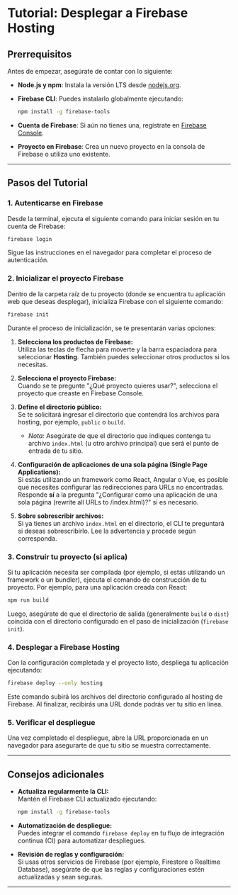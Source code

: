 # Tutorial: Desplegar a Firebase Hosting

## Prerrequisitos

Antes de empezar, asegúrate de contar con lo siguiente:

- **Node.js y npm**: Instala la versión LTS desde [nodejs.org](https://nodejs.org/).
- **Firebase CLI**: Puedes instalarlo globalmente ejecutando:

  ```bash
  npm install -g firebase-tools
  ```

- **Cuenta de Firebase**: Si aún no tienes una, regístrate en [Firebase Console](https://console.firebase.google.com/).
- **Proyecto en Firebase**: Crea un nuevo proyecto en la consola de Firebase o utiliza uno existente.

---

## Pasos del Tutorial

### 1. Autenticarse en Firebase

Desde la terminal, ejecuta el siguiente comando para iniciar sesión en tu cuenta de Firebase:

```bash
firebase login
```

Sigue las instrucciones en el navegador para completar el proceso de autenticación.

### 2. Inicializar el proyecto Firebase

Dentro de la carpeta raíz de tu proyecto (donde se encuentra tu aplicación web que deseas desplegar), inicializa Firebase con el siguiente comando:

```bash
firebase init
```

Durante el proceso de inicialización, se te presentarán varias opciones:

1. **Selecciona los productos de Firebase:**  
   Utiliza las teclas de flecha para moverte y la barra espaciadora para seleccionar **Hosting**. También puedes seleccionar otros productos si los necesitas.

2. **Selecciona el proyecto Firebase:**  
   Cuando se te pregunte "¿Qué proyecto quieres usar?", selecciona el proyecto que creaste en Firebase Console.

3. **Define el directorio público:**  
   Se te solicitará ingresar el directorio que contendrá los archivos para hosting, por ejemplo, `public` o `build`.  
   - *Nota:* Asegúrate de que el directorio que indiques contenga tu archivo `index.html` (u otro archivo principal) que será el punto de entrada de tu sitio.

4. **Configuración de aplicaciones de una sola página (Single Page Applications):**  
   Si estás utilizando un framework como React, Angular o Vue, es posible que necesites configurar las redirecciones para URLs no encontradas. Responde **sí** a la pregunta "¿Configurar como una aplicación de una sola página (rewrite all URLs to /index.html)?" si es necesario.

5. **Sobre sobrescribir archivos:**  
   Si ya tienes un archivo `index.html` en el directorio, el CLI te preguntará si deseas sobrescribirlo. Lee la advertencia y procede según corresponda.

### 3. Construir tu proyecto (si aplica)

Si tu aplicación necesita ser compilada (por ejemplo, si estás utilizando un framework o un bundler), ejecuta el comando de construcción de tu proyecto. Por ejemplo, para una aplicación creada con React:

```bash
npm run build
```

Luego, asegúrate de que el directorio de salida (generalmente `build` o `dist`) coincida con el directorio configurado en el paso de inicialización (`firebase init`).

### 4. Desplegar a Firebase Hosting

Con la configuración completada y el proyecto listo, despliega tu aplicación ejecutando:

```bash
firebase deploy --only hosting
```

Este comando subirá los archivos del directorio configurado al hosting de Firebase. Al finalizar, recibirás una URL donde podrás ver tu sitio en línea.

### 5. Verificar el despliegue

Una vez completado el despliegue, abre la URL proporcionada en un navegador para asegurarte de que tu sitio se muestra correctamente.

---

## Consejos adicionales

- **Actualiza regularmente la CLI:**  
  Mantén el Firebase CLI actualizado ejecutando:

  ```bash
  npm install -g firebase-tools
  ```

- **Automatización de despliegue:**  
  Puedes integrar el comando `firebase deploy` en tu flujo de integración continua (CI) para automatizar despliegues.

- **Revisión de reglas y configuración:**  
  Si usas otros servicios de Firebase (por ejemplo, Firestore o Realtime Database), asegúrate de que las reglas y configuraciones estén actualizadas y sean seguras.

---
